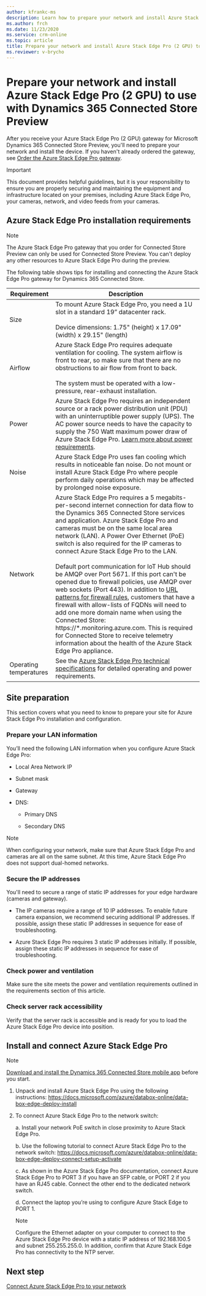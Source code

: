 ```yaml
---
author: kfrankc-ms
description: Learn how to prepare your network and install Azure Stack Edge Pro (2 GPU) to use with Dynamics 365 Connected Store Preview.
ms.author: frch
ms.date: 11/23/2020
ms.service: crm-online
ms.topic: article
title: Prepare your network and install Azure Stack Edge Pro (2 GPU) to use with Dynamics 365 Connected Store Preview
ms.reviewer: v-brycho
--- 
```


# Prepare your network and install Azure Stack Edge Pro (2 GPU) to use with Dynamics 365 Connected Store Preview

After you receive your Azure Stack Edge Pro (2 GPU) gateway for Microsoft Dynamics 365 Connected Store Preview, you'll need to prepare your network and install the device. If you haven't already ordered the gateway, see [Order the Azure Stack Edge Pro gateway](admin-request-ase.md). 

> [!IMPORTANT]
> This document provides helpful guidelines, but it is your responsibility to ensure you are properly securing and maintaining the equipment and infrastructure located on your premises, including Azure Stack Edge Pro, your cameras, network, and video feeds from your cameras.

## Azure Stack Edge Pro installation requirements	

> [!NOTE]
> The Azure Stack Edge Pro gateway that you order for Connected Store Preview can only be used for Connected Store Preview. You can't deploy any other resources to Azure Stack Edge Pro during the preview. 

The following table shows tips for installing and connecting the Azure Stack Edge Pro gateway for Dynamics 365 Connected Store.

|Requirement|Description|
|----------------|--------------------------------------------------------------------------------------------|
|Size|To mount Azure Stack Edge Pro, you need a 1U slot in a standard 19” datacenter rack.<br><br>Device dimensions: 1.75" (height) x 17.09" (width) x 29.15" (length)|
|Airflow|Azure Stack Edge Pro requires adequate ventilation for cooling. The system airflow is front to rear, so make sure that there are no obstructions to air flow from front to back.<br><br>The system must be operated with a low-pressure, rear-exhaust installation.|
|Power|Azure Stack Edge Pro requires an independent source or a rack power distribution unit (PDU) with an uninterruptible power supply (UPS). The AC power source needs to have the capacity to supply the 750 Watt maximum power draw of Azure Stack Edge Pro. [Learn more about power requirements](https://docs.microsoft.com/azure/databox-online/azure-stack-edge-technical-specifications-compliance#power-supply-unit-specifications).|
|Noise|Azure Stack Edge Pro uses fan cooling which results in noticeable fan noise. Do not mount or install Azure Stack Edge Pro where people perform daily operations which may be affected by prolonged noise exposure.|
|Network|Azure Stack Edge Pro requires a 5 megabits-per-second internet connection for data flow to the Dynamics 365 Connected Store services and application. Azure Stack Edge Pro and cameras must be on the same local area network (LAN). A Power Over Ethernet (PoE) switch is also required for the IP cameras to connect Azure Stack Edge Pro to the LAN.<br><br>Default port communication for IoT Hub should be AMQP over Port 5671. If this port can't be opened due to firewall policies, use AMQP over web sockets (Port 443). In addition to [URL patterns for firewall rules](https://docs.microsoft.com/azure/databox-online/azure-stack-edge-system-requirements#url-patterns-for-gateway-feature), customers that have a firewall with allow-lists of FQDNs will need to add one more domain name when using the Connected Store: https://&ast;.monitoring.azure.com. This is required for Connected Store to receive telemetry information about the health of the Azure Stack Edge Pro appliance.|
|Operating temperatures|See the [Azure Stack Edge Pro technical specifications](https://docs.microsoft.com/azure/databox-online/azure-stack-edge-technical-specifications-compliance) for detailed operating and power requirements.|

## Site preparation	
This section covers what you need to know to prepare your site for Azure Stack Edge Pro installation and configuration.

### Prepare your LAN information

You’ll need the following LAN information when you configure Azure Stack Edge Pro:

- Local Area Network IP

- Subnet mask

- Gateway

- DNS:

   - Primary DNS

   - Secondary DNS

> [!NOTE]
> When configuring your network, make sure that Azure Stack Edge Pro and cameras are all on the same subnet. At this time, Azure Stack Edge Pro does not support dual-homed networks.

### Secure the IP addresses

You'll need to secure a range of static IP addresses for your edge hardware (cameras and gateway). 

- The IP cameras require a range of 10 IP addresses. To enable future camera expansion, we recommend securing additional IP addresses. If possible, assign these static IP addresses in sequence for ease of troubleshooting. 

- Azure Stack Edge Pro requires 3 static IP addresses initially. If possible, assign these static IP addresses in sequence for ease of troubleshooting. 

### Check power and ventilation 

Make sure the site meets the power and ventilation requirements outlined in the requirements section of this article. 

### Check server rack accessibility

Verify that the server rack is accessible and is ready for you to load the Azure Stack Edge Pro device into position.

## Install and connect Azure Stack Edge Pro	

> [!NOTE]
> [Download and install the Dynamics 365 Connected Store mobile app](mobile-app-download.md) before you start.

1. Unpack and install Azure Stack Edge Pro using the following instructions: https://docs.microsoft.com/azure/databox-online/data-box-edge-deploy-install

2. To connect Azure Stack Edge Pro to the network switch:

    a. Install your network PoE switch in close proximity to Azure Stack Edge Pro.
    
    b. Use the following tutorial to connect Azure Stack Edge Pro to the network switch: https://docs.microsoft.com/azure/databox-online/data-box-edge-deploy-connect-setup-activate
    
    c. As shown in the Azure Stack Edge Pro documentation, connect Azure Stack Edge Pro to PORT 3 if you have an SFP cable, or PORT 2 if you have an RJ45 cable. Connect the other end to the dedicated network switch.
    
    d. Connect the laptop you’re using to configure Azure Stack Edge to PORT 1.
    
    > [!NOTE]
    > Configure the Ethernet adapter on your computer to connect to the Azure Stack Edge Pro device with a static IP address of 192.168.100.5 and subnet 255.255.255.0. In addition, confirm that Azure Stack Edge Pro has connectivity to the NTP server.
    
## Next step

[Connect Azure Stack Edge Pro to your network](ase-connect.md)
